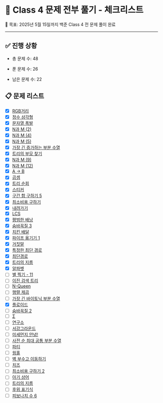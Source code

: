 # 🌟 Class 4 문제 전부 풀기 - 체크리스트

🎯 목표: 2025년 5월 15일까지 백준 Class 4 전 문제 풀이 완료

---

## ✅ 진행 상황

- 총 문제 수: 48

- 푼 문제 수: 26

- 남은 문제 수: 22


## 📋 문제 리스트

- [x] [RGB거리](https://www.acmicpc.net/problem/1149)
- [x] [정수 삼각형](https://www.acmicpc.net/problem/1932)
- [x] [문자열 폭발](https://www.acmicpc.net/problem/9935)
- [x] [N과 M (2)](https://www.acmicpc.net/problem/15650)
- [x] [N과 M (4)](https://www.acmicpc.net/problem/15652)
- [x] [N과 M (5)](https://www.acmicpc.net/problem/15654)
- [x] [가장 긴 증가하는 부분 수열](https://www.acmicpc.net/problem/11053)
- [x] [트리의 부모 찾기](https://www.acmicpc.net/problem/11725)
- [x] [N과 M (9)](https://www.acmicpc.net/problem/15663)
- [x] [N과 M (12)](https://www.acmicpc.net/problem/15666)
- [x] [A → B](https://www.acmicpc.net/problem/16953)
- [x] [곱셈](https://www.acmicpc.net/problem/1629)
- [x] [트리 순회](https://www.acmicpc.net/problem/1991)
- [x] [스티커](https://www.acmicpc.net/problem/9465)
- [x] [구간 합 구하기 5](https://www.acmicpc.net/problem/11660)
- [x] [최소비용 구하기](https://www.acmicpc.net/problem/1916)
- [x] [내려가기](https://www.acmicpc.net/problem/2096)
- [x] [LCS](https://www.acmicpc.net/problem/9251)
- [x] [평범한 배낭](https://www.acmicpc.net/problem/12865)
- [x] [숨바꼭질 3](https://www.acmicpc.net/problem/13549)
- [x] [치킨 배달](https://www.acmicpc.net/problem/15686)
- [x] [파이프 옮기기 1](https://www.acmicpc.net/problem/17070)
- [x] [거짓말](https://www.acmicpc.net/problem/1043)
- [x] [특정한 최단 경로](https://www.acmicpc.net/problem/1504)
- [x] [최단경로](https://www.acmicpc.net/problem/1753)
- [x] [트리의 지름](https://www.acmicpc.net/problem/1967)
- [x] [알파벳](https://www.acmicpc.net/problem/1987)
- [ ] [별 찍기 - 11](https://www.acmicpc.net/problem/2448)
- [ ] [이진 검색 트리](https://www.acmicpc.net/problem/5639)
- [ ] [N-Queen](https://www.acmicpc.net/problem/9663)
- [ ] [행렬 제곱](https://www.acmicpc.net/problem/10830)
- [ ] [가장 긴 바이토닉 부분 수열](https://www.acmicpc.net/problem/11054)
- [x] [플로이드](https://www.acmicpc.net/problem/11404)
- [ ] [숨바꼭질 2](https://www.acmicpc.net/problem/12851)
- [ ] [Σ](https://www.acmicpc.net/problem/13172)
- [ ] [연구소](https://www.acmicpc.net/problem/14502)
- [ ] [서강그라운드](https://www.acmicpc.net/problem/14938)
- [ ] [미세먼지 안녕!](https://www.acmicpc.net/problem/17144)
- [ ] [사전 순 최대 공통 부분 수열](https://www.acmicpc.net/problem/30805)
- [ ] [파티](https://www.acmicpc.net/problem/1238)
- [ ] [웜홀](https://www.acmicpc.net/problem/1865)
- [ ] [벽 부수고 이동하기](https://www.acmicpc.net/problem/2206)
- [ ] [치즈](https://www.acmicpc.net/problem/2638)
- [ ] [최소비용 구하기 2](https://www.acmicpc.net/problem/11779)
- [ ] [아기 상어](https://www.acmicpc.net/problem/16236)
- [ ] [트리의 지름](https://www.acmicpc.net/problem/1167)
- [ ] [후위 표기식](https://www.acmicpc.net/problem/1918)
- [ ] [피보나치 수 6](https://www.acmicpc.net/problem/11444)
